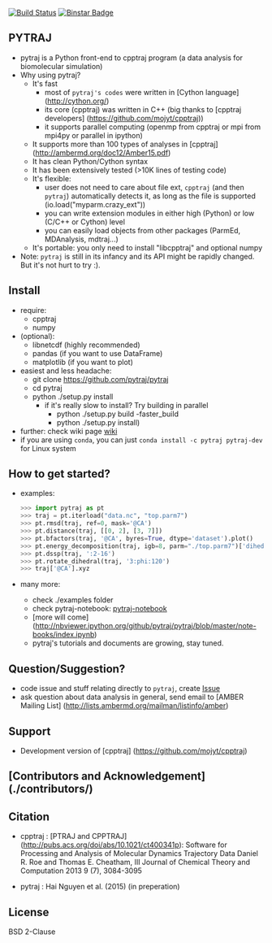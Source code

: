 [![Build Status](https://travis-ci.org/pytraj/pytraj.svg?branch=master)](https://travis-ci.org/pytraj/pytraj)
[![Binstar Badge](https://binstar.org/pytraj/pytraj-dev/badges/version.svg)](https://binstar.org/pytraj/pytraj-dev/)

PYTRAJ
------

- pytraj is a Python front-end to cpptraj program (a data analysis for biomolecular simulation)
- Why using pytraj?
    * It's fast
        * most of `pytraj's codes` were written in [Cython language] (http://cython.org/)
        * its core (cpptraj) was written in C++ (big thanks to [cpptraj developers] (https://github.com/mojyt/cpptraj))
        * it supports parallel computing (openmp from cpptraj or mpi from mpi4py or parallel in ipython)
    * It supports more than 100 types of analyses in [cpptraj] (http://ambermd.org/doc12/Amber15.pdf)
    * It has clean Python/Cython syntax
    * It has been extensively tested (>10K lines of testing code)
    * It's flexible: 
        * user does not need to care about file ext, `cpptraj` (and then `pytraj`) automatically detects it, as long as the file is supported
            (io.load("myparm.crazy_ext"))
        * you can write extension modules in either high (Python) or low (C/C++ or Cython) level
        * you can easily load objects from other packages (ParmEd, MDAnalysis, mdtraj...)
    * It's portable: you only need to install "libcpptraj" and optional numpy
- Note: `pytraj` is still in its infancy and its API might be rapidly changed. But it's not hurt to try :).


Install
-------
- require:
    - cpptraj
    - numpy
- (optional):
    - libnetcdf (highly recommended)
    - pandas (if you want to use DataFrame) 
    - matplotlib (if you want to plot)
- easiest and less headache:
    * git clone https://github.com/pytraj/pytraj
    * cd pytraj
    * python ./setup.py install
        * if it's really slow to install? Try building in parallel
            * python ./setup.py build -faster_build
            * python ./setup.py install)
- further: check wiki page [wiki](http://www.github.com/pytraj/pytraj/wiki)
- if you are using `conda`, you can just `conda install -c pytraj pytraj-dev` for Linux system

How to get started?
------------------
- examples: 

    ```python
    >>> import pytraj as pt
    >>> traj = pt.iterload("data.nc", "top.parm7")
    >>> pt.rmsd(traj, ref=0, mask='@CA')
    >>> pt.distance(traj, [[0, 2], [3, 7]])
    >>> pt.bfactors(traj, '@CA', byres=True, dtype='dataset').plot()
    >>> pt.energy_decomposition(traj, igb=8, parm="./top.parm7")['dihedral']
    >>> pt.dssp(traj, ':2-16')
    >>> pt.rotate_dihedral(traj, '3:phi:120')
    >>> traj['@CA'].xyz

    ```
- many more:
    * check ./examples folder
    * check pytraj-notebook: [pytraj-notebook](http://nbviewer.ipython.org/github/pytraj/pytraj/blob/master/note-books/pytraj_overview.ipynb)
    * [more will come] (http://nbviewer.ipython.org/github/pytraj/pytraj/blob/master/note-books/index.ipynb)
    * pytraj's tutorials and documents are growing, stay tuned.

Question/Suggestion?
--------------------
* code issue and stuff relating directly to `pytraj`, create [Issue](https://github.com/pytraj/pytraj/issues)
* ask question about data analysis in general, send email to [AMBER Mailing List] (http://lists.ambermd.org/mailman/listinfo/amber)

Support
-------
* Development version of [cpptraj] (https://github.com/mojyt/cpptraj)

[Contributors and Acknowledgement] (./contributors/)
----------------------------------------------------

Citation
--------
- cpptraj : [PTRAJ and CPPTRAJ] (http://pubs.acs.org/doi/abs/10.1021/ct400341p): Software for Processing and Analysis of Molecular Dynamics Trajectory Data
Daniel R. Roe and Thomas E. Cheatham, III
Journal of Chemical Theory and Computation 2013 9 (7), 3084-3095 

- pytraj : Hai Nguyen et al. (2015) (in preperation)

License
-------
BSD 2-Clause
